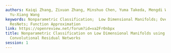 ```yaml
---
authors: Kaiqi Zhang, Zixuan Zhang, Minshuo Chen, Yuma Takeda, Mengdi Wang, Tuo Zhao,
  Yu-Xiang Wang
keywords: Nonparametric Classification;  Low Dimensional Manifolds; Overparameterized
  ResNets; Function Approximation
link: https://openreview.net/forum?id=va2Fr0nbpx
title: Nonparametric Classification on Low Dimensional Manifolds using Overparameterized
  Convolutional Residual Networks
session: 1
---
```

